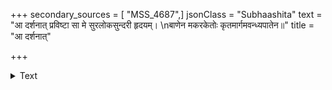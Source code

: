 +++
secondary_sources = [ "MSS_4687",]
jsonClass = "Subhaashita"
text = "आ दर्शनात् प्रविष्टा सा मे सुरलोकसुन्दरी हृदयम्।  \nबाणेन मकरकेतोः कृतमार्गमवन्ध्यपातेन॥"
title = "आ दर्शनात्"

+++

<details><summary>Text</summary>

आ दर्शनात् प्रविष्टा सा मे सुरलोकसुन्दरी हृदयम्।  
बाणेन मकरकेतोः कृतमार्गमवन्ध्यपातेन॥
</details>
